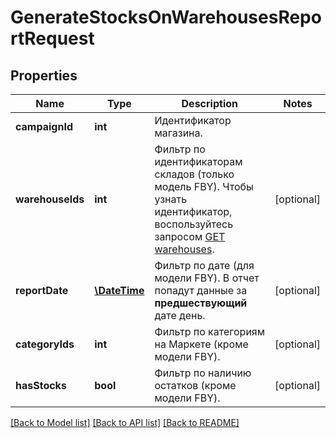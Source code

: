 # GenerateStocksOnWarehousesReportRequest

## Properties
Name | Type | Description | Notes
------------ | ------------- | ------------- | -------------
**campaignId** | **int** | Идентификатор магазина. | 
**warehouseIds** | **int** | Фильтр по идентификаторам складов (только модель FBY). Чтобы узнать идентификатор, воспользуйтесь запросом [GET warehouses](../../reference/warehouses/getFulfillmentWarehouses.md). | [optional] 
**reportDate** | [**\DateTime**](Date.md) | Фильтр по дате (для модели FBY). В отчет попадут данные за **предшествующий** дате день. | [optional] 
**categoryIds** | **int** | Фильтр по категориям на Маркете (кроме модели FBY). | [optional] 
**hasStocks** | **bool** | Фильтр по наличию остатков (кроме модели FBY). | [optional] 

[[Back to Model list]](../README.md#documentation-for-models) [[Back to API list]](../README.md#documentation-for-api-endpoints) [[Back to README]](../README.md)


